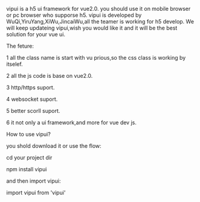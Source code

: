 vipui is a h5 ui framework for vue2.0.
you should use it on mobile browser or pc browser who supporse h5.
vipui is developed by WuQi,YiruYang,XiWu,JincaiWu,all the teamer is working for h5 develop.
We will keep updateing vipui,wish you would like it and it will be the best solution for your vue ui.

The feture:

1 all the class name is start with vu prious,so the css class is working by itselef.

2 all the js code is base on vue2.0.

3 http/https suport.

4 websocket suport.

5 better scorll suport.

6 it not only a ui framework,and more for vue dev js.

How to use vipui?

you shold download it or use the flow:

cd your project dir

npm install vipui

and then import vipui:

import vipui from 'vipui'
